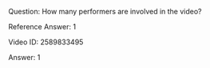 Question: How many performers are involved in the video?

Reference Answer: 1

Video ID: 2589833495

Answer: 1

